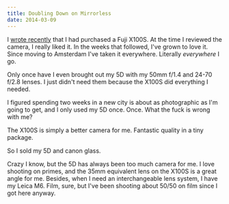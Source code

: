 ```yaml
---
title: Doubling Down on Mirrorless
date: 2014-03-09
---
```


I [wrote recently](/blog/fuji-x100s-review) that I had purchased a Fuji X100S. At the time I reviewed the camera, I really liked it. In the weeks that followed, I've grown to love it. Since moving to Amsterdam I've taken it everywhere. Literally _everywhere_ I go.

Only once have I even brought out my 5D with my 50mm f/1.4 and 24-70 f/2.8 lenses. I just didn't need them because the X100S did everything I needed.

I figured spending two weeks in a new city is about as photographic as I'm going to get, and I only used my 5D once. Once. What the fuck is wrong with me?

The X100S is simply a better camera for me. Fantastic quality in a tiny package.

So I sold my 5D and canon glass.

Crazy I know, but the 5D has always been too much camera for me. I love shooting on primes, and the 35mm equivalent lens on the X100S is a great angle for me. Besides, when I need an interchangeable lens system, I have my Leica M6. Film, sure, but I've been shooting about 50/50 on film since I got here anyway.
